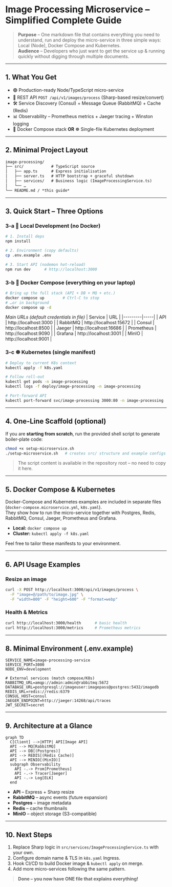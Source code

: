 # Image Processing Microservice – Simplified Complete Guide

> **Purpose** – One markdown file that contains everything you need to understand, run and deploy the micro-service in three simple ways: Local (Node), Docker Compose and Kubernetes.  
> **Audience** – Developers who just want to get the service up & running quickly without digging through multiple documents.

---

## 1. What You Get

- 🟢 Production-ready Node/TypeScript micro-service
- 🔌 REST API `POST /api/v1/images/process` (Sharp-based resize/convert)
- 🛠 Service Discovery (Consul) + Message Queue (RabbitMQ) + Cache (Redis)
- 📊 Observability – Prometheus metrics + Jaeger tracing + Winston logging
- 🐳 Docker Compose stack **OR** ☸️ Single-file Kubernetes deployment

---

## 2. Minimal Project Layout

```txt
image-processing/
├── src/            # TypeScript source
│   ├── app.ts      # Express initialisation
│   ├── server.ts   # HTTP bootstrap + graceful shutdown
│   ├── services/   # Business logic (ImageProcessingService.ts)
│   └── …
└── README.md / *this guide*
```

---

## 3. Quick Start – Three Options

### 3-a :rocket: Local Development (no Docker)

```bash
# 1. Install deps
npm install

# 2. Environment (copy defaults)
cp .env.example .env

# 3. Start API (nodemon hot-reload)
npm run dev      # http://localhost:3000
```

### 3-b 🐳 Docker Compose (everything on your laptop)

```bash
# Bring up the full stack (API + DB + MQ + etc.)
docker compose up        # Ctrl-C to stop
# …or in background
docker compose up -d
```

_Main URLs (default credentials in file)_
| Service | URL |
|---------|-----|
| API | http://localhost:3000 |
| RabbitMQ | http://localhost:15672 |
| Consul | http://localhost:8500 |
| Jaeger | http://localhost:16686 |
| Prometheus | http://localhost:9090 |
| Grafana | http://localhost:3001 |
| MinIO | http://localhost:9001 |

### 3-c ☸️ Kubernetes (single manifest)

```bash
# Deploy to current K8s context
kubectl apply -f k8s.yaml

# Follow roll-out
kubectl get pods -n image-processing
kubectl logs -f deploy/image-processing -n image-processing

# Port-forward API
kubectl port-forward svc/image-processing 3000:80 -n image-processing
```

---

## 4. One-Line Scaffold (optional)

If you are **starting from scratch**, run the provided shell script to generate boiler-plate code:

```bash
chmod +x setup-microservice.sh
./setup-microservice.sh   # creates src/ structure and example configs
```

> The script content is available in the repository root – no need to copy it here.

---

## 5. Docker Compose & Kubernetes

Docker-Compose and Kubernetes examples are included in separate files (`docker-compose.microservice.yml`, `k8s.yaml`).  
They show how to run the micro-service together with Postgres, Redis, RabbitMQ, Consul, Jaeger, Prometheus and Grafana.

- **Local:** `docker compose up`
- **Cluster:** `kubectl apply -f k8s.yaml`

Feel free to tailor these manifests to your environment.

---

## 6. API Usage Examples

### Resize an image

```bash
curl -X POST http://localhost:3000/api/v1/images/process \
  -F "image=@/path/to/image.jpg" \
  -F "width=800" -F "height=600" -F "format=webp"
```

### Health & Metrics

```bash
curl http://localhost:3000/health      # basic health
curl http://localhost:3000/metrics     # Prometheus metrics
```

---

## 8. Minimal Environment (.env.example)

```
SERVICE_NAME=image-processing-service
SERVICE_PORT=3000
NODE_ENV=development

# External services (match compose/K8s)
RABBITMQ_URL=amqp://admin:admin@rabbitmq:5672
DATABASE_URL=postgresql://imageuser:imagepass@postgres:5432/imagedb
REDIS_URL=redis://redis:6379
CONSUL_HOST=consul
JAEGER_ENDPOINT=http://jaeger:14268/api/traces
JWT_SECRET=secret
```

---

## 9. Architecture at a Glance

```mermaid
graph TD
  C[Client] -->|HTTP| API[Image API]
  API --> MQ[RabbitMQ]
  API --> DB[(Postgres)]
  API --> REDIS[(Redis Cache)]
  API --> MINIO[(MinIO)]
  subgraph Observability
    API -.-> Prom[Prometheus]
    API -.-> Tracer[Jaeger]
    API -.-> Log[ELK]
  end
```

- **API** – Express + Sharp resize
- **RabbitMQ** – async events (future expansion)
- **Postgres** – image metadata
- **Redis** – cache thumbnails
- **MinIO** – object storage (S3-compatible)

---

## 10. Next Steps

1. Replace Sharp logic in `src/services/ImageProcessingService.ts` with your own.
2. Configure domain name & TLS in `k8s.yaml` Ingress.
3. Hook CI/CD to build Docker image & `kubectl apply` on merge.
4. Add more micro-services following the same pattern.

> **Done – you now have ONE file that explains everything!**

